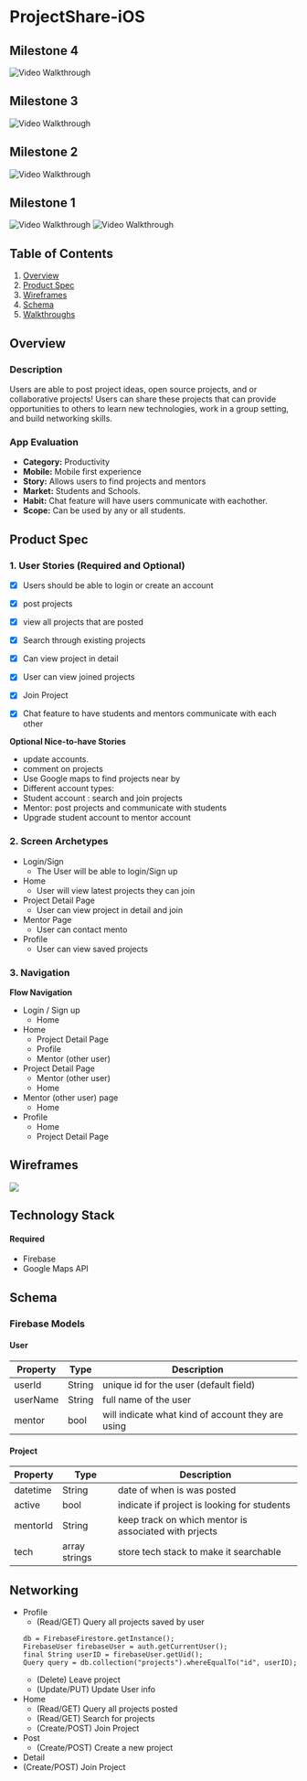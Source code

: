 # ProjectShare-iOS

## Milestone 4
<img src='http://g.recordit.co/Gp21reRHAp.gif' title='Video Walkthrough' width='' alt='Video Walkthrough' />

## Milestone 3
<img src='http://g.recordit.co/2v6FNbSENk.gif' title='Video Walkthrough' width='' alt='Video Walkthrough' />

## Milestone 2
<img src='http://g.recordit.co/mBbXhovoeo.gif' title='Video Walkthrough' width='' alt='Video Walkthrough' />

## Milestone 1
<img src='http://g.recordit.co/ntW5a3JdGy.gif' title='Video Walkthrough' width='' alt='Video Walkthrough' />

<img src='https://github.com/larafonse/Project03-Group5/blob/main/img/project_share_logo.png' title='Video Walkthrough' width='' alt='Video Walkthrough' />

## Table of Contents
1. [Overview](#Overview)
2. [Product Spec](#Product-Spec)
3. [Wireframes](#Wireframes)
4. [Schema](#Schema)
5. [Walkthroughs](#Walkthroughs)

## Overview

### Description
Users are able to post project ideas, open source projects, and or collaborative projects! Users can share these projects that can provide opportunities to others to learn new technologies, work in a group setting, and build networking skills.

### App Evaluation
- **Category:** Productivity
- **Mobile:** Mobile first experience
- **Story:** Allows users to find projects and mentors
- **Market:** Students and Schools.
- **Habit:** Chat feature will have users communicate with eachother.
- **Scope:** Can be used by any or all students.

## Product Spec

### 1. User Stories (Required and Optional)
* [x] Users should be able to login or create an account
* [x] post projects
* [x] view all projects that are posted
* [x] Search through existing projects
* [x] Can view project in detail
* [x] User can view joined projects
* [x] Join Project
* [x] Chat feature to have students and mentors communicate with each other


**Optional Nice-to-have Stories**
* update accounts.
* comment on projects
* Use Google maps to find projects near by
* Different account types:
* Student account : search and join projects
* Mentor: post projects and communicate with students
* Upgrade student account to mentor account

### 2. Screen Archetypes

* Login/Sign 
   * The User will be able to login/Sign up
* Home 
   * User will view latest projects they can join
* Project Detail Page
    * User can view project in detail and join
* Mentor Page 
    * User can contact mento
* Profile
    * User can view saved projects


### 3. Navigation

**Flow Navigation**

* Login / Sign up 
   * Home
* Home 
   * Project Detail Page
   * Profile
   * Mentor (other user)
* Project Detail Page
   * Mentor (other user)
   * Home
* Mentor (other user) page
   * Home
* Profile 
  * Home
  * Project Detail Page

  

## Wireframes
<img src = 'https://github.com/larafonse/Project03-Group5/raw/main/img/Project03Wireframe.png'>

## Technology Stack

#### Required
* Firebase
* Google Maps API	


## Schema 

### Firebase Models
#### User 

   | Property      | Type     | Description |
   | ------------- | -------- | ------------|
   | userId        | String   | unique id for the user (default field) |
   | userName      | String   | full name of the user |
   | mentor | bool | will indicate what kind of account they are using|
   
#### Project
   | Property      | Type     | Description |
   | ------------- | -------- | ------------|
   | datetime        | String   | date of when is was posted |
   | active | bool | indicate if project is looking for students|
   | mentorId      | String   | keep track on which mentor is associated with prjects |
   | tech  | array strings | store tech stack to make it searchable |
   
      
## Networking
- Profile 
  - (Read/GET) Query all projects saved by user
  ```FirebaseAuth auth = FirebaseAuth.getInstance();
  db = FirebaseFirestore.getInstance();
  FirebaseUser firebaseUser = auth.getCurrentUser();
  final String userID = firebaseUser.getUid();
  Query query = db.collection("projects").whereEqualTo("id", userID);
  ```
  - (Delete) Leave project
  - (Update/PUT) Update User info
- Home
  - (Read/GET) Query all projects posted 
  - (Read/GET) Search for projects
  - (Create/POST) Join Project
- Post
  - (Create/POST) Create a new project
 - Detail
  - (Create/POST) Join Project
  

